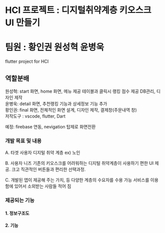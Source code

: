 # HCI 프로젝트 : 디지털취약계층 키오스크 UI 만들기
# 팀원 : 황인권 원성혁 윤병욱

flutter project for HCI

## 역할분배
원성혁: start 화면, home 화면, 메뉴 제공 테이블과 클릭시 랭킹 점수 제공 DB관리, 디자인 제작 <br/>
윤병욱: detail 화면, 추천랭킹 기능과 상세정보 기능 추가 <br/>
황인권: final 화면, 전체적인 화면 설계, 디자인 제작, 결제창(주문내역 창) <br/>
저작도구 : vscode, flutter, Dart

예정: firebase 연동, nevigation 탑제로 화면전환


### 개발 목표 및 내용
 A. 타겟 사용자
디지털 취약 계층 ex) 노인

B. 사용자 니즈
기존의 키오스크를 어려워하는 디지털 취약계층이 사용하기 편한 UI 제공.
크고 직관적인 버튼들과 편리한 선택과정.

C. 개발된 앱이 제공해 주는 가치, 등
다양한 계층의 수요자를 수용 가능
서비스를 이용함에 있어서 소외받는 사람들 적어 짐

### 제공되는 기능
#### 1. 정보구조도

#### 2. 기능
